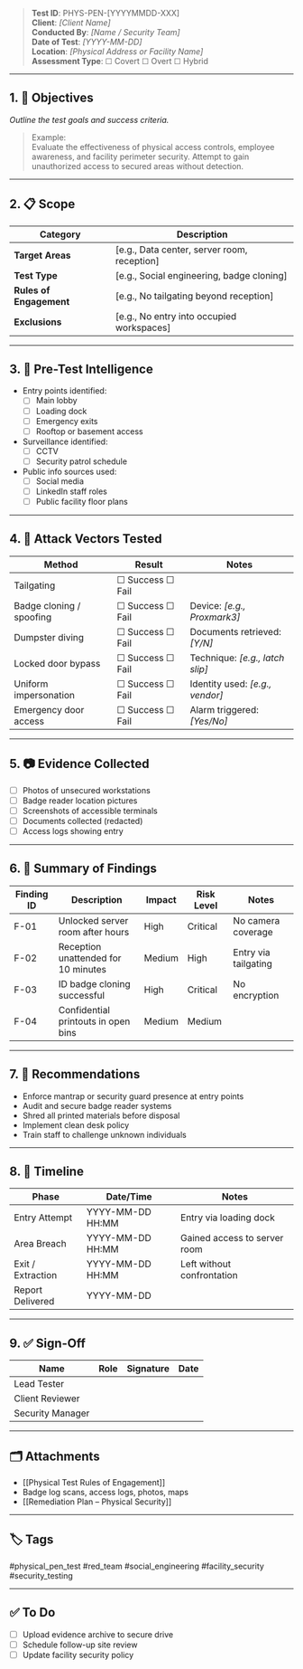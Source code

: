 > **Test ID**: PHYS-PEN-[YYYYMMDD-XXX]  
> **Client**: _[Client Name]_  
> **Conducted By**: _[Name / Security Team]_  
> **Date of Test**: _[YYYY-MM-DD]_  
> **Location**: _[Physical Address or Facility Name]_  
> **Assessment Type**: ☐ Covert ☐ Overt ☐ Hybrid

---

## 1. 🎯 Objectives

_Outline the test goals and success criteria._

>Example:  
Evaluate the effectiveness of physical access controls, employee awareness, and facility perimeter security. Attempt to gain unauthorized access to secured areas without detection.


---

## 2. 📋 Scope

| Category             | Description                                |
|----------------------|--------------------------------------------|
| **Target Areas**     | [e.g., Data center, server room, reception]|
| **Test Type**        | [e.g., Social engineering, badge cloning]  |
| **Rules of Engagement** | [e.g., No tailgating beyond reception]   |
| **Exclusions**       | [e.g., No entry into occupied workspaces]  |

---

## 3. 🧠 Pre-Test Intelligence

- Entry points identified:  
  - [ ] Main lobby  
  - [ ] Loading dock  
  - [ ] Emergency exits  
  - [ ] Rooftop or basement access  
- Surveillance identified:  
  - [ ] CCTV  
  - [ ] Security patrol schedule  
- Public info sources used:  
  - [ ] Social media  
  - [ ] LinkedIn staff roles  
  - [ ] Public facility floor plans  

---

## 4. 🚶 Attack Vectors Tested

| Method                  | Result       | Notes                                 |
|--------------------------|--------------|----------------------------------------|
| Tailgating               | ☐ Success ☐ Fail |                                        |
| Badge cloning / spoofing | ☐ Success ☐ Fail | Device: _[e.g., Proxmark3]_            |
| Dumpster diving          | ☐ Success ☐ Fail | Documents retrieved: _[Y/N]_           |
| Locked door bypass       | ☐ Success ☐ Fail | Technique: _[e.g., latch slip]_        |
| Uniform impersonation    | ☐ Success ☐ Fail | Identity used: _[e.g., vendor]_        |
| Emergency door access    | ☐ Success ☐ Fail | Alarm triggered: _[Yes/No]_            |

---

## 5. 📷 Evidence Collected

- [ ] Photos of unsecured workstations  
- [ ] Badge reader location pictures  
- [ ] Screenshots of accessible terminals  
- [ ] Documents collected (redacted)  
- [ ] Access logs showing entry  

---

## 6. 🧾 Summary of Findings

| Finding ID | Description                          | Impact    | Risk Level | Notes             |
|------------|--------------------------------------|-----------|-------------|--------------------|
| F-01       | Unlocked server room after hours     | High      | Critical    | No camera coverage |
| F-02       | Reception unattended for 10 minutes  | Medium    | High        | Entry via tailgating|
| F-03       | ID badge cloning successful          | High      | Critical    | No encryption       |
| F-04       | Confidential printouts in open bins  | Medium    | Medium      |                     |

---

## 7. 🔐 Recommendations

- Enforce mantrap or security guard presence at entry points  
- Audit and secure badge reader systems  
- Shred all printed materials before disposal  
- Implement clean desk policy  
- Train staff to challenge unknown individuals  

---

## 8. 📆 Timeline

| Phase              | Date/Time              | Notes                       |
|--------------------|------------------------|-----------------------------|
| Entry Attempt       | YYYY-MM-DD HH:MM       | Entry via loading dock       |
| Area Breach         | YYYY-MM-DD HH:MM       | Gained access to server room |
| Exit / Extraction   | YYYY-MM-DD HH:MM       | Left without confrontation   |
| Report Delivered    | YYYY-MM-DD             |                              |

---

## 9. ✅ Sign-Off

| Name              | Role               | Signature | Date         |
|-------------------|--------------------|-----------|--------------|
| Lead Tester       |                    |           |              |
| Client Reviewer   |                    |           |              |
| Security Manager  |                    |           |              |

---

## 🗂 Attachments

- [[Physical Test Rules of Engagement]]  
- Badge log scans, access logs, photos, maps  
- [[Remediation Plan – Physical Security]]  

---

## 🏷 Tags

#physical_pen_test #red_team #social_engineering #facility_security #security_testing

---

## ✅ To Do

- [ ] Upload evidence archive to secure drive  
- [ ] Schedule follow-up site review  
- [ ] Update facility security policy
